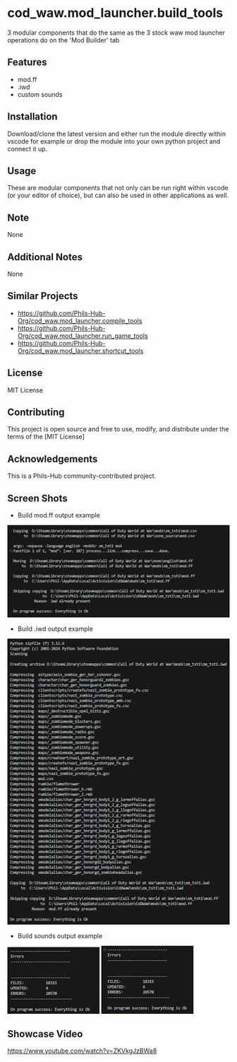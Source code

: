 # cod_waw.mod_launcher.build_tools

3 modular components that do the same as the 3 stock waw mod launcher operations do on the 'Mod Builder' tab

## Features
- mod.ff
- .iwd
- custom sounds

## Installation

Download/clone the latest version and either run the module directly within vscode for example or drop the module into your own python project and connect it up.

## Usage

These are modular components that not only can be run right within vscode (or your editor of choice), but can also be used in other applications as well.

## Note

None

## Additional Notes

None

## Similar Projects

- https://github.com/Phils-Hub-Org/cod_waw.mod_launcher.compile_tools
- https://github.com/Phils-Hub-Org/cod_waw.mod_launcher.run_game_tools
- https://github.com/Phils-Hub-Org/cod_waw.mod_launcher.shortcut_tools

## License

MIT License

## Contributing
This project is open source and free to use, modify, and distribute under the terms of the [MIT License]

## Acknowledgements

This is a Phils-Hub community-contributed project.

## Screen Shots

- Build mod.ff output example

![alt text](image.png)

- Build .iwd output example

![alt text](image-1.png)

- Build sounds output example

![alt text](image-3.png)
![alt text](image-2.png)

## Showcase Video

https://www.youtube.com/watch?v=ZKVkgJzBWa8
